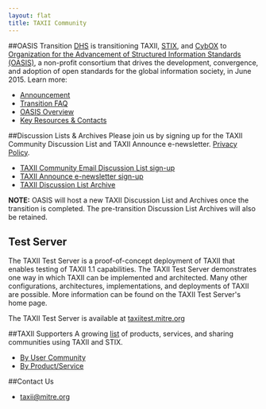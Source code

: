 ```yaml
---
layout: flat
title: TAXII Community
---
```


##OASIS Transition
[DHS](http://www.dhs.gov/office-cybersecurity-and-communications/) is transitioning TAXII, [STIX](https://github.com/STIXProject/), and [CybOX](https://github.com/CybOXProject/) to [Organization for the Advancement of Structured Information Standards (OASIS)](https://www.oasis-open.org/), a non-profit consortium that drives the development, convergence, and adoption of open standards for the global information society, in June 2015. Learn more:

* [Announcement](http://stixproject.tumblr.com/post/117006597637/dhs-leads-effort-to-transition-automated)
* [Transition FAQ](https://stixproject.github.io/oasis-faq.pdf)
* [OASIS Overview](https://stixproject.github.io/stix-at-oasis.pdf)
* [Key Resources & Contacts](https://stixproject.github.io/oasis-cti-info.html)

##Discussion Lists & Archives
Please join us by signing up for the TAXII Community Discussion List and TAXII Announce e-newsletter. [Privacy Policy](https://taxii.mitre.org/about/privacy_policy.html).

* [TAXII Community Email Discussion List sign-up](https://taxii.mitre.org/community/registration.html)
* [TAXII Announce e-newsletter sign-up](https://taxii.mitre.org/community/registration.html)
* [TAXII Discussion List Archive](http://making-security-measurable.1364806.n2.nabble.com/TAXII-Discussion-List-Archive-f7579264.html)

**NOTE:** OASIS will host a new TAXII Discussion List and Archives once the transition is completed. The pre-transition Discussion List Archives will also be retained. 

## Test Server
The TAXII Test Server is a proof-of-concept deployment of TAXII that enables testing of TAXII 1.1 capabilities. 
The TAXII Test Server demonstrates one way in which TAXII can be implemented and architected. Many other configurations, architectures, 
implementations, and deployments of TAXII are possible. More information can be found on the TAXII Test Server's home page.

The TAXII Test Server is available at [taxiitest.mitre.org](http://taxiitest.mitre.org/)

##TAXII Supporters
A growing [list](http://stixproject.github.io/supporters/) of products, services, and sharing communities using TAXII and STIX.

* [By User Community](http://stixproject.github.io/supporters/#user-communities)
* [By Product/Service](http://stixproject.github.io/supporters/#products-and-services)

##Contact Us
* [taxii@mitre.org](mailto:taxii@mitre.org)
